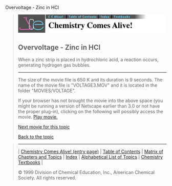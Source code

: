 





 Overvoltage - Zinc in HCl
 



> ![Chemistry Comes Alive!](ccahead.gif)
> 
> 
> 
> 
> 
> 
> 
> 
> 
> ## Overvoltage - Zinc in HCl
> 
> 
> 
> 
> 
> 
> 
> 
>   
> 
> 
> 
> 
> 
>  When a zinc strip is placed in hydrochloric acid, a reaction
occurs, generating hydrogen gas bubbles.
>  
> 
> 
> 
> 
> 
> 
> 
> ---
> 
> 
>  The size of the movie file is 650 K and its duration is 9 seconds. 
The name of the movie file is "VOLTAGE3.MOV" 
and it is located in the folder "MOVIES/VOLTAGE".
>  
> 
> 
> 
>  If your browser has not brought the movie into the above space
(you might be running a version of Netscape earlier than 3.0 or
not have the proper plug-in), clicking on the following will
possibly access the movie.
>  [Play movie.](../../MOVIES/VOLTAGE/VOLTAGE3.MOV) 
> 
> 
> 
> 
> [Next movie for this topic](../../MVHTM/VOLTAGE/VOLTAGE1.HTM) 
> 
> 
> 
> 
> 
> 
> 
> [Back to the topic](../../MAIN/VOLTAGE/PAGE1.HTM)



> ---
> 
> 
>  |
>  [Chemistry Comes Alive! (entry page)](../../INDEX.HTM) 
>  |
>  [Table of Contents](../../CONTENTS.HTM) 
>  |
>  [Matrix of Chapters and Topics](../../MATRIX.HTM) 
>  |
>  [Index](../../WORDS.HTM) 
>  |
>  [Alphabetical List of Topics](../../ALPHATOP.HTM) 
>  |
>  [Chemistry Textbooks](../../BOOKS.HTM) 
>  |
>  
>  © 1999 Division of Chemical Education, Inc.,
American Chemical Society. All rights reserved.





